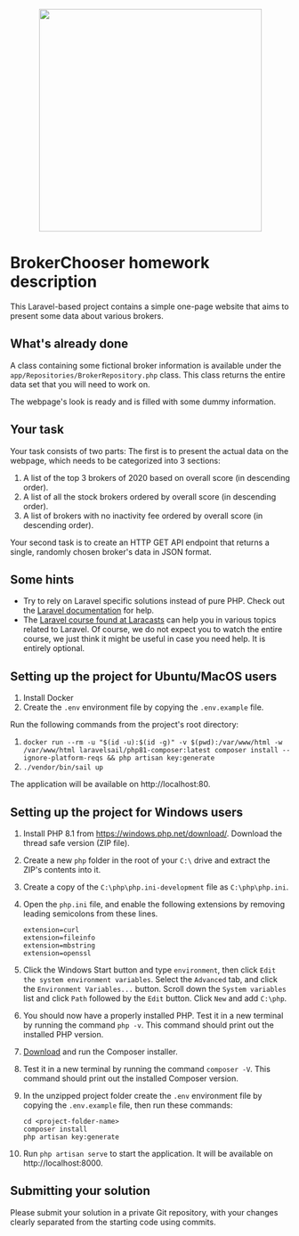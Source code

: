 <p align="center"><img src="https://brokerchooser.com/images/brokerchooser-logo.png" width="400"></p>

# BrokerChooser homework description

This Laravel-based project contains a simple one-page website that aims to present some data about various brokers.

## What's already done

A class containing some fictional broker information is available under the `app/Repositories/BrokerRepository.php` class.
This class returns the entire data set that you will need to work on.

The webpage's look is ready and is filled with some dummy information.

## Your task
Your task consists of two parts: The first is to present the actual data on the webpage, which needs to be categorized into 3 sections:

1. A list of the top 3 brokers of 2020 based on overall score (in descending order).
2. A list of all the stock brokers ordered by overall score (in descending order).
3. A list of brokers with no inactivity fee ordered by overall score (in descending order).

Your second task is to create an HTTP GET API endpoint that returns a single, randomly chosen broker's data in JSON format.

## Some hints

* Try to rely on Laravel specific solutions instead of pure PHP. Check out the <a href="https://laravel.com/docs/8.x/">Laravel documentation</a> for help.
* The <a href="https://laracasts.com/series/laravel-8-from-scratch">Laravel course found at Laracasts</a> can help you in various topics related to Laravel. Of course, we do not expect you to watch the entire course, we just think it might be useful in case you need help. It is entirely optional.

## Setting up the project for Ubuntu/MacOS users

1. Install Docker
2. Create the `.env` environment file by copying the `.env.example` file.

Run the following commands from the project's root directory:
1. `docker run --rm -u "$(id -u):$(id -g)" -v $(pwd):/var/www/html -w /var/www/html laravelsail/php81-composer:latest composer install --ignore-platform-reqs && php artisan key:generate`
2. `./vendor/bin/sail up`

The application will be available on http://localhost:80.

## Setting up the project for Windows users

1. Install PHP 8.1 from https://windows.php.net/download/. Download the thread safe version (ZIP file).

2. Create a new `php` folder in the root of your `C:\` drive and extract the ZIP's contents into it.

3. Create a copy of the `C:\php\php.ini-development` file as `C:\php\php.ini`.

4. Open the `php.ini` file, and enable the following extensions by removing leading semicolons from these lines.
    ```
    extension=curl
    extension=fileinfo
    extension=mbstring
    extension=openssl
    ```

5. Click the Windows Start button and type `environment`, then click `Edit the system environment variables`. Select the `Advanced` tab, and click the `Environment Variables...` button.
   Scroll down the `System variables` list and click `Path` followed by the `Edit` button. Click `New` and add `C:\php`.

6. You should now have a properly installed PHP. Test it in a new terminal by running the command `php -v`. This command should print out the installed PHP version.

7. [Download](https://getcomposer.org/Composer-Setup.exe) and run the Composer installer.

8. Test it in a new terminal by running the command `composer -V`. This command should print out the installed Composer version.

9. In the unzipped project folder create the `.env` environment file by copying the `.env.example` file, then run these commands:
    ```
    cd <project-folder-name>
    composer install
    php artisan key:generate
    ```

10. Run `php artisan serve` to start the application. It will be available on http://localhost:8000.

## Submitting your solution

Please submit your solution in a private Git repository, with your changes clearly separated from the starting code using commits.
